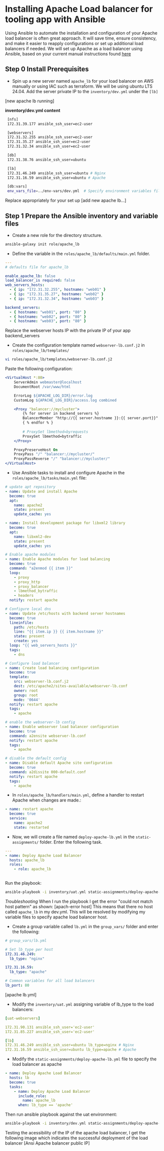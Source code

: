 # Installing Apache Load balancer for tooling app with Ansible

Using Ansible to automate the installation and configuration of your Apache load balancer is often great approach. It will save time, ensure consistency, and make it easier to reapply configurations or set up additional load balancers if needed. We will set up Apache as a load balancer using Ansible, based on your current manual instructions found [here](https://github.com/laraadeboye/Steghub-Devops-Cloud-Engineer/blob/main/LOADBALANCING-WITH-APACHE/loadbalancing-with-apache.md)

## Step 0 Install Prerequisites

- Spin up a new server named `apache_lb` for your load balancer on AWS manually or using IAC such as terraform. We will be using ubuntu LTS 24.04. Add the server private IP to the `inventory/dev.yml` under the `[lb]`

[new apache lb running]


**inventory/dev.yml content**
```sh
 [nfs]
 172.31.39.177 ansible_ssh_user=ec2-user

 [webservers]
 172.31.32.255 ansible_ssh_user=ec2-user
 172.31.35.27 ansible_ssh_user=ec2-user
 172.31.32.34 ansible_ssh_user=ec2-user

 [db]
 172.31.38.76 ansible_ssh_user=ubuntu

 [lb]
 172.31.46.249 ansible_ssh_user=ubuntu # Nginx
 172.31.16.59 ansible_ssh_user=ubuntu # Apache

 [db:vars]
 env_vars_file=../env-vars/dev.yml  # Specify environment variables file for database setup
```

Replace appropriately for your set up
[add new apache lb...]


## Step 1 Prepare the Ansible inventory and variable files
- Create a new role for the directory structure. 

```sh
ansible-galaxy init role/apache_lb
```

- Define the variable in the `roles/apache_lb/defaults/main.yml` folder.
```yaml
---
# defaults file for apache_lb

enable_apache_lb: false
load_balancer_is required: false
web_servers_hosts:
  - { ip: "172.31.32.255", hostname: "web01" }
  - { ip: "172.31.35.27", hostname: "web02" }
  - { ip: "172.31.32.34", hostname: "web03" }

backend_servers:
  - { hostname: "web01", port: "80" }
  - { hostname: "web02", port: "80" }
  - { hostname: "web03", port: "80" }

```
Replace the webserver hosts IP with the private IP of your app backend_servers

- Create the configuration template named `webserver-lb.conf.j2` in `roles/apache_lb/templates/`

```sh
vi roles/apache_lb/templates/webserver-lb.conf.j2
```

Paste the following configuration:

```apache
<VirtualHost *:80>
    ServerAdmin webmaster@localhost
    DocumentRoot /var/www/html

    ErrorLog ${APACHE_LOG_DIR}/error.log
    CustomLog ${APACHE_LOG_DIR}/access.log combined

    <Proxy "balancer://mycluster">
        {% for server in backend_servers %}
        BalancerMember "http://{{ server.hostname }}:{{ server.port}}"
        { % endfor % }
            
        # ProxySet lbmethod=byrequests
        ProxySet lbmethod=bytraffic
    </Proxy>

    ProxyPreserveHost On
    ProxyPass "/" "balancer://mycluster/"
    ProxyPassReverse "/" "balancer://mycluster/"
</VirtualHost>

```

- Use Ansible tasks to install and configure Apache in the `roles/apache_lb/tasks/main.yml` file:

```yaml
# update apt repository
- name: Update and install Apache
  become: true
  apt:
    name: apache2
    state: present
    update_cache: yes

- name: Install development package for libxml2 library
  become: true
  apt:
    name: libxml2-dev
    state: present
    update_cache: yes

# Enable apache modules 
- name: Enable Apache modules for load balancing
  become: true
  command: "a2enmod {{ item }}"
  loop:
    - proxy
    - proxy_http
    - proxy_balancer
    - lbmethod_bytraffic
    - headers
  notify: restart apache

# Configure local dns
- name: Update /etc/hosts with backend server hostnames
  become: true
  lineinfile:
    path: /etc/hosts
    line: "{{ item.ip }} {{ item.hostname }}"
    state: present
    create: yes
  loop: "{{ web_servers_hosts }}"
  tags:
    - dns

# Configure load balancer
- name: Create load balancing configuration
  become: true
  template:
    src: webserver-lb.conf.j2
    dest: /etc/apache2/sites-available/webserver-lb.conf
    owner: root
    group: root
    mode: '0644'
  notify: restart apache
  tags:
    - apache

# enable the webserver-lb config
- name: Enable webserver load balancer configuration
  become: true
  command: a2ensite webserver-lb.conf
  notify: restart apache
  tags:
    - apache

# disable the default config
- name: Disable default Apache site configuration
  become: true
  command: a2dissite 000-default.conf
  notify: restart apache
  tags:
    - apache

``` 
- In `roles/apache_lb/handlers/main.yml`, define a handler to restart Apache when changes are made.:

```yaml
- name: restart apache
  become: true
  service:
    name: apache2
    state: restarted
```

- Now, we will create a file named `deploy-apache-lb.yml` in the `static-assignments/` folder. Enter the following task.

```yaml
---
- name: Deploy Apache Load Balancer
  hosts: apache_lb
  roles:
    - role: apache_lb
      
```

Run the playbook:

```sh
ansible-playbook -i inventory/uat.yml static-assignments/deploy-apache-lb.yml
```
*Troubleshooting*
When I run the playbook
I get the error "could not match host pattern" as shown:
[apach-error host]
This means that there no host called `apache_lb` in my dev.yml. This will be resolved by modifying my variable files to specify apache load balancer host. 

- Create a group variable called `lb.yml` in the `group_vars/` folder and enter the following:

```yaml
# group_vars/lb.yml

# Set lb_type per host
172.31.46.249:
  lb_type: "nginx"

172.31.16.59:
  lb_type: "apache"

# Common variables for all load balancers
lb_port: 80

```

[apache lb.yml]

- Modify the `inventory/uat.yml` assigning variable of lb_type to the load balancers:

```yaml
[uat-webservers]

172.31.90.131 ansible_ssh_user='ec2-user'
172.31.85.227 ansible_ssh_user='ec2-user'

[lb]
172.31.46.249 ansible_ssh_user=ubuntu lb_type=nginx # Nginx
172.31.16.59 ansible_ssh_user=ubuntu lb_type=apache # Apache
```
- Modify the `static-assignments/deploy-apache-lb.yml` file to specify the load balancer as apache

```yaml
- name: Deploy Apache Load Balancer
  hosts: lb
  become: true
  tasks:
    - name: Deploy Apache Load Balancer
      include_role:
        name: apache_lb
      when: lb_type == 'apache'

```

Then run ansible playbook against the uat environment:

```sh
ansible-playbook -i inventory/dev.yml static-assignments/deploy-apache-lb.yml
```

Testing the acessibility of the IP of the apache load balancer, I get the following image which indicates the successful deployment of the load balancer
[Ansi Apache balancer public IP]